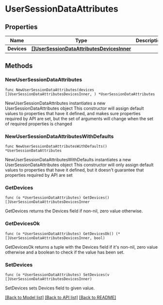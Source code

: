 # UserSessionDataAttributes

## Properties

Name | Type | Description | Notes
------------ | ------------- | ------------- | -------------
**Devices** | [**[]UserSessionDataAttributesDevicesInner**](UserSessionDataAttributesDevicesInner.md) |  | 

## Methods

### NewUserSessionDataAttributes

`func NewUserSessionDataAttributes(devices []UserSessionDataAttributesDevicesInner, ) *UserSessionDataAttributes`

NewUserSessionDataAttributes instantiates a new UserSessionDataAttributes object
This constructor will assign default values to properties that have it defined,
and makes sure properties required by API are set, but the set of arguments
will change when the set of required properties is changed

### NewUserSessionDataAttributesWithDefaults

`func NewUserSessionDataAttributesWithDefaults() *UserSessionDataAttributes`

NewUserSessionDataAttributesWithDefaults instantiates a new UserSessionDataAttributes object
This constructor will only assign default values to properties that have it defined,
but it doesn't guarantee that properties required by API are set

### GetDevices

`func (o *UserSessionDataAttributes) GetDevices() []UserSessionDataAttributesDevicesInner`

GetDevices returns the Devices field if non-nil, zero value otherwise.

### GetDevicesOk

`func (o *UserSessionDataAttributes) GetDevicesOk() (*[]UserSessionDataAttributesDevicesInner, bool)`

GetDevicesOk returns a tuple with the Devices field if it's non-nil, zero value otherwise
and a boolean to check if the value has been set.

### SetDevices

`func (o *UserSessionDataAttributes) SetDevices(v []UserSessionDataAttributesDevicesInner)`

SetDevices sets Devices field to given value.



[[Back to Model list]](../README.md#documentation-for-models) [[Back to API list]](../README.md#documentation-for-api-endpoints) [[Back to README]](../README.md)


